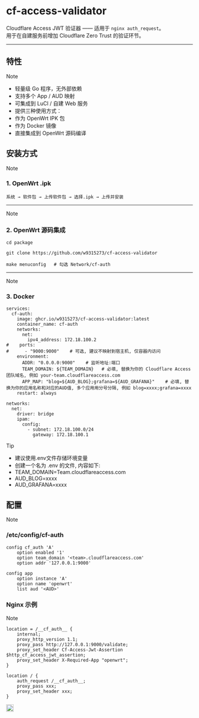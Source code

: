 # cf-access-validator

Cloudflare Access JWT 验证器 —— 适用于 `nginx auth_request`。  
用于在自建服务前增加 Cloudflare Zero Trust 的验证环节。  

---

## 特性
> [!NOTE]
> - 轻量级 Go 程序，无外部依赖  
> - 支持多个 App / AUD 映射  
> - 可集成到 LuCI / 自建 Web 服务  
> - 提供三种使用方式：  
> - 作为 OpenWrt IPK 包  
> - 作为 Docker 镜像  
> - 直接集成到 OpenWrt 源码编译  

## 安装方式
> [!NOTE]
> ### 1. OpenWrt .ipk
> ```
> 系统 → 软件包 → 上传软件包 → 选择.ipk → 上传并安装
> ```

---

> [!NOTE]
> ### 2. OpenWrt 源码集成
> ```
> cd package
> ```
> ```
> git clone https://github.com/w9315273/cf-access-validator
> ```
> ```
> make menuconfig   # 勾选 Network/cf-auth
> ```

---

> [!NOTE]
> ### 3. Docker
> ```
> services:
>   cf-auth:
>     image: ghcr.io/w9315273/cf-access-validator:latest
>     container_name: cf-auth
>     networks:
>       net:
>         ipv4_address: 172.18.100.2
> #    ports:
> #      - "9000:9000"    # 可选, 建议不映射到宿主机, 仅容器内访问
>     environment:
>       ADDR: "0.0.0.0:9000"    # 监听地址:端口
>       TEAM_DOMAIN: ${TEAM_DOMAIN}   # 必填, 替换为你的 Cloudflare Access 团队域名, 例如 your-team.cloudflareaccess.com
>       APP_MAP: "blog=${AUD_BLOG};grafana=${AUD_GRAFANA}"    # 必填, 替换为你的应用名称和对应的AUD值, 多个应用用分号分隔, 例如 blog=xxxx;grafana=xxxx
>     restart: always
> 
> networks:
>   net:
>     driver: bridge
>     ipam:
>       config:
>         - subnet: 172.18.100.0/24
>           gateway: 172.18.100.1

> [!TIP]
> - 建议使用.env文件存储环境变量
> - 创建一个名为 .env 的文件, 内容如下:
> - TEAM_DOMAIN=Team.cloudflareaccess.com
> - AUD_BLOG=xxxx
> - AUD_GRAFANA=xxxx

## 配置
> [!NOTE]
> 
> ### /etc/config/cf-auth
> ```
> config cf_auth 'A'
>     option enabled '1'
>     option team_domain '<team>.cloudflareaccess.com'
>     option addr '127.0.0.1:9000'
> 
> config app
>     option instance 'A'
>     option name 'openwrt'
>     list aud '<AUD>'
> ```

### Nginx 示例
> [!NOTE]
> ```
> location = /__cf_auth__ {
>     internal;
>     proxy_http_version 1.1;
>     proxy_pass http://127.0.0.1:9000/validate;
>     proxy_set_header Cf-Access-Jwt-Assertion $http_cf_access_jwt_assertion;
>     proxy_set_header X-Required-App "openwrt";
> }
> 
> location / {
>     auth_request /__cf_auth__;
>     proxy_pass xxx;
>     proxy_set_header xxx;
> }
> ```
[<img src="https://github.githubassets.com/images/icons/emoji/unicode/1f60e.png" width="20"/>](https://github.com/w9315273/cf-access-validator/wiki/20250831_21:55)
